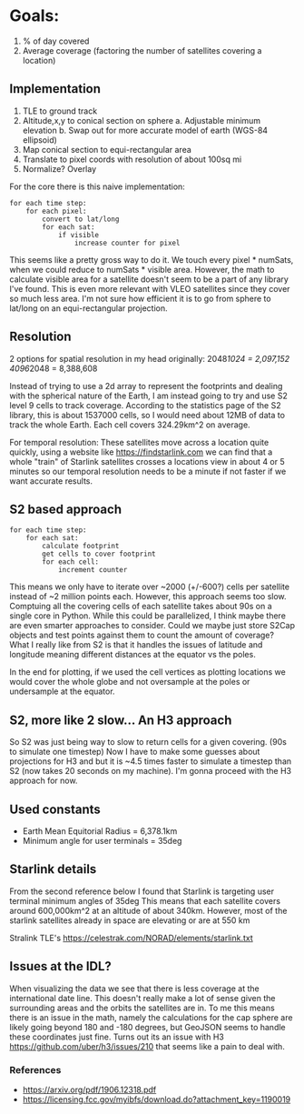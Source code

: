 # Goals:

1. % of day covered
2. Average coverage (factoring the number of satellites covering a location)

## Implementation

1. TLE to ground track
2. Altitude,x,y to conical section on sphere
   a. Adjustable minimum elevation
   b. Swap out for more accurate model of earth (WGS-84 ellipsoid)
3. Map conical section to equi-rectangular area
4. Translate to pixel coords with resolution of about 100sq mi
5. Normalize? Overlay

For the core there is this naive implementation:

```
for each time step:
    for each pixel:
        convert to lat/long
        for each sat:
            if visible
                increase counter for pixel
```

This seems like a pretty gross way to do it. We touch every pixel \* numSats, when we could reduce to
numSats \* visible area. However, the math to calculate visible area for a satellite doesn't seem to
be a part of any library I've found. This is even more relevant with VLEO satellites since they cover
so much less area. I'm not sure how efficient it is to go from sphere to lat/long
on an equi-rectangular projection.

## Resolution

2 options for spatial resolution in my head originally:
2048*1024 = 2,097,152
4096*2048 = 8,388,608‬

Instead of trying to use a 2d array to represent the footprints and dealing with the spherical nature
of the Earth, I am instead going to try and use S2 level 9 cells to track coverage. According to the
statistics page of the S2 library, this is about 1537000 cells, so I would need about 12MB of data to
track the whole Earth. Each cell covers 324.29km^2 on average.

For temporal resolution:
These satellites move across a location quite quickly, using a website like https://findstarlink.com
we can find that a whole "train" of Starlink satellites crosses a locations view in about 4 or 5 minutes
so our temporal resolution needs to be a minute if not faster if we want accurate results. 

## S2 based approach

```
for each time step:
    for each sat:
        calculate footprint
        get cells to cover footprint
        for each cell:
            increment counter
```

This means we only have to iterate over ~2000 (+/-600?) cells per satellite instead of ~2 million 
points each. However, this approach seems too slow. Comptuing all the covering cells of each satellite
takes about 90s on a single core in Python. While this could be parallelized, I think maybe there
are even smarter approaches to consider. Could we maybe just store S2Cap objects and test points
against them to count the amount of coverage? What I really like from S2 is that it handles the
issues of latitude and longitude meaning different distances at the equator vs the poles.

In the end for plotting, if we used the cell vertices as plotting locations we would cover the whole
globe and not oversample at the poles or undersample at the equator.

## S2, more like 2 slow... An H3 approach
So S2 was just being way to slow to return cells for a given covering. (90s to simulate one timestep)
Now I have to make some guesses about projections for H3 and but it is ~4.5 times faster to simulate 
a timestep than S2 (now takes 20 seconds on my machine). I'm gonna proceed with the H3 approach for
now.

## Used constants

- Earth Mean Equitorial Radius = 6,378.1km
- Minimum angle for user terminals = 35deg

## Starlink details

From the second reference below I found that Starlink is targeting user terminal minimum angles of 35deg
This means that each satellite covers around 600,000km^2 at an altitude of about 340km. However, most of
the starlink satellites already in space are elevating or are at 550 km

Stralink TLE's
https://celestrak.com/NORAD/elements/starlink.txt

## Issues at the IDL?
When visualizing the data we see that there is less coverage at the international date line. This doesn't
really make a lot of sense given the surrounding areas and the orbits the satellites are in. To me this
means there is an issue in the math, namely the calculations for the cap sphere are likely going beyond
180 and -180 degrees, but GeoJSON seems to handle these coordinates just fine. Turns out its an issue 
with H3 https://github.com/uber/h3/issues/210 that seems like a pain to deal with.

### References

- https://arxiv.org/pdf/1906.12318.pdf
- https://licensing.fcc.gov/myibfs/download.do?attachment_key=1190019
